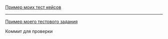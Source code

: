[Пример моих тест кейсов](https://docs.google.com/spreadsheets/d/1etHh2NTDjGMeSUfwGUtREQRAFbQo9Yjz-ooGrBy7pIo/edit#gid=306401338)

---

[Пример моего тестового задания](https://docs.google.com/spreadsheets/d/12qOv3VSx97n2MAZMmEX_aqIfpLz8BTpiFxruFniZN9I/edit?usp=sharing)

Коммит для проверки